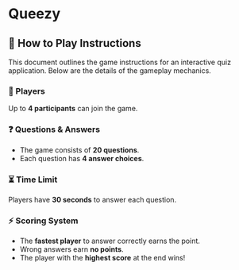 # Queezy
## 📖 How to Play Instructions

This document outlines the game instructions for an interactive quiz application. Below are the details of the gameplay mechanics.

### 👥 Players

Up to **4 participants** can join the game.

### ❓ Questions & Answers

- The game consists of **20 questions**.
- Each question has **4 answer choices**.

### ⏳ Time Limit

Players have **30 seconds** to answer each question.

### ⚡ Scoring System

- The **fastest player** to answer correctly earns the point.
- Wrong answers earn **no points**.
- The player with the **highest score** at the end wins!
